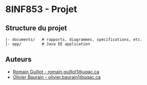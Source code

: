 # 8INF853 - Projet

## Structure du projet
```
|- documents/   # rapports, diagrammes, spécifications, etc.
|- app/         # Java EE application
```

## Auteurs
- [Romain Guillot - romain.guillot1@uqac.ca](mailto:romain.guillot1@uqac.ca) 
- [Olivier Baurain - olivier.baurain1@uqac.ca](mailto:olivier.baurain1@uqac.ca)

